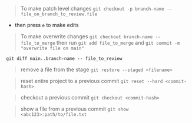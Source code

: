 > To make patch level changes
`git checkout -p branch-name -- file_on_branch_to_review.file`
- then
press `e` to make edits

> To make overwrite changes
`git checkout branch-name -- file_to_merge`
> then run `git add file_to_merge` and `git commit -m "overwrite file on main"`

`git diff main..branch-name -- file_to_review`

> remove a file from the stage
`git restore --staged <filename>`

> reset entire project to a previous commit `git reset --hard <commit-hash>`

> checkout a previous commit `git checkout <commit-hash>`

> show a file from a previous commit `git show <abc123>:path/to/file.txt`